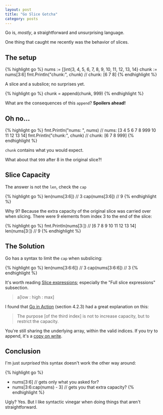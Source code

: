 ```yaml
---
layout: post
title: "Go Slice Gotcha"
category: posts
---
```


Go is, _mostly_, a straightforward and unsurprising language.

One thing that caught me recently was the behavior of slices.

## The setup

{% highlight go %}
nums := []int{3, 4, 5, 6, 7, 8, 9, 10, 11, 12, 13, 14}
chunk := nums[3:6]
fmt.Println("chunk:", chunk)   // chunk: [6 7 8]
{% endhighlight %}

A slice and a subslice; no surprises yet.

{% highlight go %}
chunk = append(chunk, 999)
{% endhighlight %}

What are the consequences of this `append`? **Spoilers ahead!**

## Oh no...

{% highlight go %}
fmt.Println("nums: ", nums)    // nums:  [3 4 5 6 7 8 999 10 11 12 13 14]
fmt.Println("chunk:", chunk)   // chunk: [6 7 8 999]
{% endhighlight %}

`chunk` contains what you would expect.

What about that `999` after 8 in the original slice?!

## Slice Capacity

The answer is not the `len`, check the `cap`

{% highlight go %}
len(nums[3:6])   // 3
cap(nums[3:6])   // 9
{% endhighlight %}

Why 9? Because the extra capacity of the original slice was carried over when
slicing. There were 9 elements from index 3 to the end of the slice:

{% highlight go %}
fmt.Println(nums[3:])   // [6 7 8 9 10 11 12 13 14]
len(nums[3:])           // 9
{% endhighlight %}

## The Solution

Go has a syntax to limit the `cap` when subslicing:

{% highlight go %}
len(nums[3:6:6])   // 3
cap(nums[3:6:6])   // 3
{% endhighlight %}

It's worth reading [Slice expressions](https://golang.org/ref/spec#Slice_expressions); especially the "Full slice expressions" subsection.

> a[low : high : max]

I found that [Go in Action](https://www.amazon.com/Go-Action-William-Kennedy/dp/1617291781/) (section 4.2.3) had a great explanation
on this:

> The purpose [of the third index] is not to increase capacity, but to restrict the capacity.

You're still sharing the underlying array, within the valid indices. If you try to append, it's a [copy on write](https://en.wikipedia.org/wiki/Copy-on-write).

## Conclusion

I'm just _surprised_ this syntax doesn't work the other way around:

{% highlight go %}
- nums[3:6]                 // gets only what you asked for?
- nums[3:6:cap(nums) - 3]   // gets you that extra capacity?
{% endhighlight %}

Ugly? Yes. But I like syntactic vinegar when doing things that aren't straightforward.

